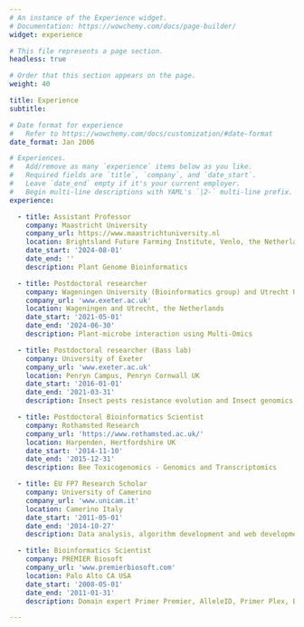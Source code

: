 ```yaml
---
# An instance of the Experience widget.
# Documentation: https://wowchemy.com/docs/page-builder/
widget: experience

# This file represents a page section.
headless: true

# Order that this section appears on the page.
weight: 40

title: Experience
subtitle:

# Date format for experience
#   Refer to https://wowchemy.com/docs/customization/#date-format
date_format: Jan 2006

# Experiences.
#   Add/remove as many `experience` items below as you like.
#   Required fields are `title`, `company`, and `date_start`.
#   Leave `date_end` empty if it's your current employer.
#   Begin multi-line descriptions with YAML's `|2-` multi-line prefix.
experience:

  - title: Assistant Professor
    company: Maastricht University
    company_url: https://www.maastrichtuniversity.nl
    location: Brightsland Future Farming Institute, Venlo, the Netherlands
    date_start: '2024-08-01'
    date_end: ''
    description: Plant Genome Bioinformatics

  - title: Postdoctoral researcher
    company: Wageningen University (Bioinformatics group) and Utrecht University (Plant-Microbe Interaction group)
    company_url: 'www.exeter.ac.uk'
    location: Wageningen and Utrecht, the Netherlands
    date_start: '2021-05-01'
    date_end: '2024-06-30'
    description: Plant-microbe interaction using Multi-Omics

  - title: Postdoctoral researcher (Bass lab)
    company: University of Exeter
    company_url: 'www.exeter.ac.uk'
    location: Penryn Campus, Penryn Cornwall UK
    date_start: '2016-01-01'
    date_end: '2021-03-31'
    description: Insect pests resistance evolution and Insect genomics

  - title: Postdoctoral Bioinformatics Scientist
    company: Rothamsted Research
    company_url: 'https://www.rothamsted.ac.uk/'
    location: Harpenden, Hertfordshire UK
    date_start: '2014-11-10'
    date_end: '2015-12-31'
    description: Bee Toxicogenomics - Genomics and Transcriptomics

  - title: EU FP7 Research Scholar
    company: University of Camerino
    company_url: 'www.unicam.it'
    location: Camerino Italy
    date_start: '2011-05-01'
    date_end: '2014-10-27'
    description: Data analysis, algorithm development and web development

  - title: Bioinformatics Scientist
    company: PREMIER Biosoft
    company_url: 'www.premierbiosoft.com'
    location: Palo Alto CA USA
    date_start: '2008-05-01'
    date_end: '2011-01-31'
    description: Domain expert Primer Premier, AlleleID, Primer Plex, Beacon Designer, Array Designer

---
```

